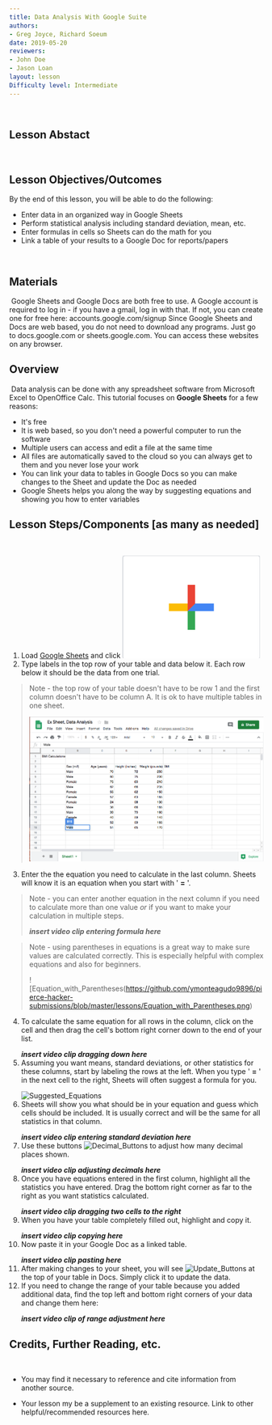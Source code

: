 ```yaml
---
title: Data Analysis With Google Suite
authors:
- Greg Joyce, Richard Soeum
date: 2019-05-20
reviewers:
- John Doe
- Jason Loan
layout: lesson
Difficulty level: Intermediate
---
```

​
## Lesson Abstact
​
## Lesson Objectives/Outcomes

By the end of this lesson, you will be able to do the following:

* Enter data in an organized way in Google Sheets
* Perform statistical analysis including standard deviation, mean, etc.
* Enter formulas in cells so Sheets can do the math for you
* Link a table of your results to a Google Doc for reports/papers

​
## Materials
​
Google Sheets and Google Docs are both free to use. A Google account is required to log in - if you have a gmail, log in with that. If not, you can create one for free here: accounts.google.com/signup
Since Google Sheets and Docs are web based, you do not need to download any programs. Just go to docs.google.com or sheets.google.com. You can access these websites on any browser.
​
## Overview
​
Data analysis can be done with any spreadsheet software from Microsoft Excel to OpenOffice Calc. This tutorial focuses on **Google Sheets** for a few reasons:
* It's free
* It is web based, so you don't need a powerful computer to run the software
* Multiple users can access and edit a file at the same time
* All files are automatically saved to the cloud so you can always get to them and you never lose your work
* You can link your data to tables in Google Docs so you can make changes to the Sheet and update the Doc as needed
* Google Sheets helps you along the way by suggesting equations and showing you how to enter variables
​
## Lesson Steps/Components [as many as needed]
​
1. Load [Google Sheets](https://www.google.com ) and click ![new file button](https://github.com/ymonteagudo9896/pierce-hacker-submissions/blob/master/New_file_logo.png)
2. Type labels in the top row of your table and data below it. Each row below it should be the data from one trial.
> Note - the top row of your table doesn't have to be row 1 and the first column doesn't have to be column A. It is ok to have multiple tables in one sheet.</p>![Table_Layout](https://github.com/ymonteagudo9896/pierce-hacker-submissions/blob/master/lessons/Table_Layout.png)
3. Enter the the equation you need to calculate in the last column. Sheets will know it is an equation when you start with ' **=** '.
>Note - you can enter another equation in the next column if you need to calculate more than one value _or_ if you want to make your calculation in multiple steps.</p>__*insert video clip entering formula here*__

>Note - using parentheses in equations is a great way to make sure values are calculated correctly. This is especially helpful with complex equations and also for beginners.</p>![Equation_with_Parentheses(https://github.com/ymonteagudo9896/pierce-hacker-submissions/blob/master/lessons/Equation_with_Parentheses.png) 
4. To calculate the same equation for all rows in the column, click on the cell and then drag the cell's bottom right corner down to the end of your list.</p>__*insert video clip dragging down here*__
 5. Assuming you want means, standard deviations, or other statistics for these columns, start by labeling the rows at the left. When you type ' **=** ' in the next cell to the right, Sheets will often suggest a formula for you.</p>![Suggested_Equations](https://github.com/ymonteagudo9896/pierce-hacker-submissions/blob/master/lessons/Suggested_Equations.png)
 6. Sheets will show you what should be in your equation and guess which cells should be included. It is usually correct and will be the same for all statistics in that column.</p> __*insert video clip entering standard deviation here*__
 7. Use these buttons ![Decimal_Buttons](https://github.com/ymonteagudo9896/pierce-hacker-submissions/blob/master/lessons/Decimal_Buttons.png) to adjust how many decimal places shown.</p> __*insert video clip adjusting decimals here*__
 8. Once you have equations entered in the first column, highlight all the statistics you have entered. Drag the bottom right corner as far to the right as you want statistics calculated.</p>__*insert video clip dragging two cells to the right*__
 9. When you have your table completely filled out, highlight and copy it.</p>__*insert video clip copying here*__
 10. Now paste it in your Google Doc as a linked table. </p>__*insert video clip pasting here*__
 11. After making changes to your sheet, you will see ![Update_Buttons](https://github.com/ymonteagudo9896/pierce-hacker-submissions/blob/master/lessons/Update_Buttons.png) at the top of your table in Docs. Simply click it to update the data.
 12. If you need to change the range of your table because you added additional data, find the top left and bottom right corners of your data and change them here:</p>__*insert video clip of range adjustment here*__

## Credits, Further Reading, etc.
​

* You may find it necessary to reference and cite information from another source.

* Your lesson my be a supplement to an existing resource. Link to other helpful/recommended resources here.
<!--stackedit_data:
eyJoaXN0b3J5IjpbMjA2MDkwOTc2NSwtMTYxODQwOTgwNywtMT
QzMTk3MjU3NiwtODk3ODA2NzI2LC0xMzk5MjY0MTg3LDE0ODY2
MjMxNjAsMTY3Mzg2NjI1NiwxMDQzMjAyNjEyLC0xMTI0Mzg2NT
U0LC0xOTM4MDA5Njk0LDExMzY4MDk3NzcsLTE0ODcxNjI2NDcs
LTE3MjkwODIxNzhdfQ==
-->

